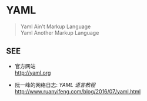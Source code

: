 #	YAML

>	Yaml Ain't Markup Language  
>	Yaml Another Markup Language


##	SEE

*	官方网站  
	http://yaml.org

*	阮一峰的网络日志: *YAML 语言教程*  
	http://www.ruanyifeng.com/blog/2016/07/yaml.html
